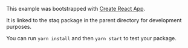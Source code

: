 This example was bootstrapped with [Create React App](https://github.com/facebook/create-react-app).

It is linked to the staq package in the parent directory for development purposes.

You can run `yarn install` and then `yarn start` to test your package.
